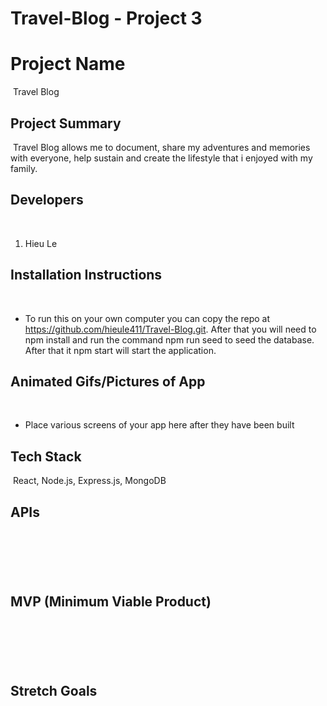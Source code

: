 # Travel-Blog - Project 3

# Project Name

​ Travel Blog

## Project Summary
​ 
Travel Blog allows me to document, share my adventures and memories with everyone, help sustain and create the lifestyle that i enjoyed with my family. 
​
## Developers
​
1. Hieu Le
​
## Installation Instructions
​
​
- To run this on your own computer you can copy the repo at https://github.com/hieule411/Travel-Blog.git. After that you will need to npm install and run the command npm run seed to seed the database. After that it npm start will start the application.
​
​
## Animated Gifs/Pictures of App
​
- Place various screens of your app here after they have been built
​
## Tech Stack
​
React, 
Node.js, 
Express.js,
MongoDB 
​
​
## APIs
​
-
​
## MVP (Minimum Viable Product)
​
-
​
​
## Stretch Goals
​
-
